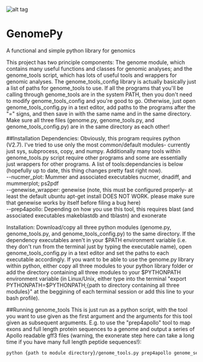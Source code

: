 ![alt tag](https://github.com/biorover/GenomePy/blob/master/GenomePyLogo75p.png) 
# GenomePy

A functional and simple python library for genomics

This project has two principle components: The genome module, which contains many useful functions and classes for genomic analyses; and the genome_tools script, which has lots of useful tools and wrappers for genomic analyses. The genome_tools_config library is actually basically just a list of paths for genome_tools to use. If all the programs that you'll be calling through genome_tools are in the system PATH, then you don't need to modify genome_tools_config and you're good to go. Otherwise, just open genome_tools_config.py in a text editor, add paths to the programs after the "=" signs, and then save in with the same name and in the same directory. Make sure all three files (genome.py, genome_tools.py, and genome_tools_config.py) are in the same directory as each other!

##Installation
Dependencies: Obviously, this program requires python (V2.7). I've tried to use only the most common/default modules- currently just sys, subprocess, copy, and numpy. Additionally many tools within genome_tools.py script require other programs and some are essentially just wrappers for other programs. A list of tools:dependancies is below (hopefully up to date, this thing changes pretty fast right now).  
--nucmer_plot: Mummer and associated executables nucmer, dnadiff, and mummerplot; ps2pdf       
--genewise_wrapper: genewise (note, this must be configured properly- at least the default ubuntu apt-get install DOES NOT WORK.
 please make sure that genewise works by itself before filing a bug here)      
--prep4apollo: Depending on how you use this tool, this requires blast (and associated executables makeblastdb and tblastn) and exonerate

Installation: Download/copy all three python modules (genome.py, genome_tools.py, and genome_tools_config.py) to the same directory. If the dependency executables aren't in your $PATH environment variable (i.e. they don't run from the terminal just by typing the executable name), open genome_tools_config.py in a text editor and set the paths to each executable accordingly. If you want to be able to use the genome.py library within python, either copy all three modules to your python library folder or add the directory containing all three modules to your $PYTHONPATH environment variable (in Linux/Unix, either type into the terminal "export PYTHONPATH=$PYTHONPATH;{path to directory containing all three modules}" at the beggining of each terminal session or add this line to your bash profile).

##Running genome_tools
This is just run as a python script, with the tool you want to use given as the first argument and the arguments for this tool given as subsequent arguments. E.g. to use the "prep4apollo" tool to map exons and full length protein sequences to a genome and output a series of Apollo readable gff3 files (warning, the exonerate step here can take a long time if you have many full length peptide sequences!):
```sh
python {path to module directory}/genome_tools.py prep4apollo genome_sequence={path to fasta containing genome sequence (nucleotide obviously)} exon_fasta={path to fasta containing exon peptide sequences} full_length_seqs={path to fasta containing full length peptide sequences}
```


